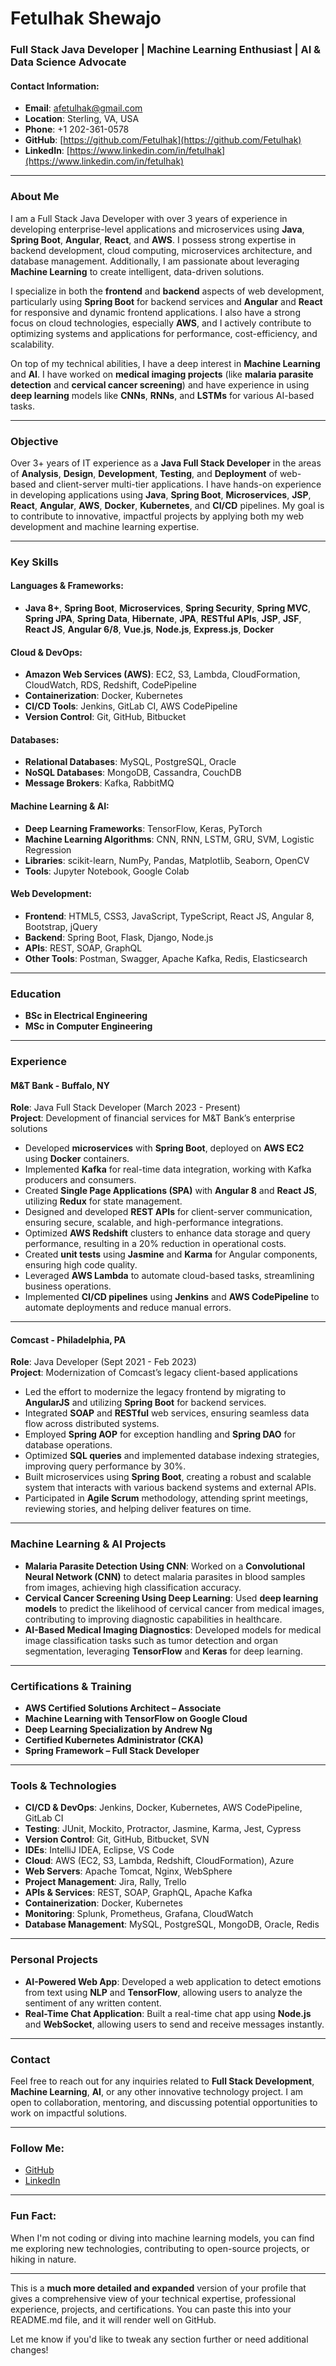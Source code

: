 # Fetulhak Shewajo  
### Full Stack Java Developer | Machine Learning Enthusiast | AI & Data Science Advocate

#### Contact Information:
- **Email**: [afetulhak@gmail.com](mailto:afetulhak@gmail.com)  
- **Location**: Sterling, VA, USA  
- **Phone**: +1 202-361-0578  
- **GitHub**: [https://github.com/Fetulhak](https://github.com/Fetulhak)  
- **LinkedIn**: [https://www.linkedin.com/in/fetulhak](https://www.linkedin.com/in/fetulhak)

---

### About Me

I am a Full Stack Java Developer with over 3 years of experience in developing enterprise-level applications and microservices using **Java**, **Spring Boot**, **Angular**, **React**, and **AWS**. I possess strong expertise in backend development, cloud computing, microservices architecture, and database management. Additionally, I am passionate about leveraging **Machine Learning** to create intelligent, data-driven solutions.

I specialize in both the **frontend** and **backend** aspects of web development, particularly using **Spring Boot** for backend services and **Angular** and **React** for responsive and dynamic frontend applications. I also have a strong focus on cloud technologies, especially **AWS**, and I actively contribute to optimizing systems and applications for performance, cost-efficiency, and scalability.

On top of my technical abilities, I have a deep interest in **Machine Learning** and **AI**. I have worked on **medical imaging projects** (like **malaria parasite detection** and **cervical cancer screening**) and have experience in using **deep learning** models like **CNNs**, **RNNs**, and **LSTMs** for various AI-based tasks.

---

### Objective

Over 3+ years of IT experience as a **Java Full Stack Developer** in the areas of **Analysis**, **Design**, **Development**, **Testing**, and **Deployment** of web-based and client-server multi-tier applications. I have hands-on experience in developing applications using **Java**, **Spring Boot**, **Microservices**, **JSP**, **React**, **Angular**, **AWS**, **Docker**, **Kubernetes**, and **CI/CD** pipelines. My goal is to contribute to innovative, impactful projects by applying both my web development and machine learning expertise.

---

### Key Skills

#### **Languages & Frameworks:**
- **Java 8+**, **Spring Boot**, **Microservices**, **Spring Security**, **Spring MVC**, **Spring JPA**, **Spring Data**, **Hibernate**, **JPA**, **RESTful APIs**, **JSP**, **JSF**, **React JS**, **Angular 6/8**, **Vue.js**, **Node.js**, **Express.js**, **Docker**

#### **Cloud & DevOps:**
- **Amazon Web Services (AWS)**: EC2, S3, Lambda, CloudFormation, CloudWatch, RDS, Redshift, CodePipeline  
- **Containerization**: Docker, Kubernetes  
- **CI/CD Tools**: Jenkins, GitLab CI, AWS CodePipeline  
- **Version Control**: Git, GitHub, Bitbucket

#### **Databases:**
- **Relational Databases**: MySQL, PostgreSQL, Oracle  
- **NoSQL Databases**: MongoDB, Cassandra, CouchDB  
- **Message Brokers**: Kafka, RabbitMQ

#### **Machine Learning & AI:**
- **Deep Learning Frameworks**: TensorFlow, Keras, PyTorch  
- **Machine Learning Algorithms**: CNN, RNN, LSTM, GRU, SVM, Logistic Regression  
- **Libraries**: scikit-learn, NumPy, Pandas, Matplotlib, Seaborn, OpenCV  
- **Tools**: Jupyter Notebook, Google Colab

#### **Web Development:**
- **Frontend**: HTML5, CSS3, JavaScript, TypeScript, React JS, Angular 8, Bootstrap, jQuery  
- **Backend**: Spring Boot, Flask, Django, Node.js  
- **APIs**: REST, SOAP, GraphQL  
- **Other Tools**: Postman, Swagger, Apache Kafka, Redis, Elasticsearch

---

### Education

- **BSc in Electrical Engineering**
- **MSc in Computer Engineering**

---

### Experience

#### **M&T Bank - Buffalo, NY**  
**Role**: Java Full Stack Developer (March 2023 - Present)  
**Project**: Development of financial services for M&T Bank’s enterprise solutions  
- Developed **microservices** with **Spring Boot**, deployed on **AWS EC2** using **Docker** containers.  
- Implemented **Kafka** for real-time data integration, working with Kafka producers and consumers.  
- Created **Single Page Applications (SPA)** with **Angular 8** and **React JS**, utilizing **Redux** for state management.  
- Designed and developed **REST APIs** for client-server communication, ensuring secure, scalable, and high-performance integrations.  
- Optimized **AWS Redshift** clusters to enhance data storage and query performance, resulting in a 20% reduction in operational costs.  
- Created **unit tests** using **Jasmine** and **Karma** for Angular components, ensuring high code quality.  
- Leveraged **AWS Lambda** to automate cloud-based tasks, streamlining business operations.  
- Implemented **CI/CD pipelines** using **Jenkins** and **AWS CodePipeline** to automate deployments and reduce manual errors.  

---

#### **Comcast - Philadelphia, PA**  
**Role**: Java Developer (Sept 2021 - Feb 2023)  
**Project**: Modernization of Comcast’s legacy client-based applications  
- Led the effort to modernize the legacy frontend by migrating to **AngularJS** and utilizing **Spring Boot** for backend services.  
- Integrated **SOAP** and **RESTful** web services, ensuring seamless data flow across distributed systems.  
- Employed **Spring AOP** for exception handling and **Spring DAO** for database operations.  
- Optimized **SQL queries** and implemented database indexing strategies, improving query performance by 30%.  
- Built microservices using **Spring Boot**, creating a robust and scalable system that interacts with various backend systems and external APIs.  
- Participated in **Agile Scrum** methodology, attending sprint meetings, reviewing stories, and helping deliver features on time.

---

### Machine Learning & AI Projects

- **Malaria Parasite Detection Using CNN**: Worked on a **Convolutional Neural Network (CNN)** to detect malaria parasites in blood samples from images, achieving high classification accuracy.  
- **Cervical Cancer Screening Using Deep Learning**: Used **deep learning models** to predict the likelihood of cervical cancer from medical images, contributing to improving diagnostic capabilities in healthcare.  
- **AI-Based Medical Imaging Diagnostics**: Developed models for medical image classification tasks such as tumor detection and organ segmentation, leveraging **TensorFlow** and **Keras** for deep learning.

---

### Certifications & Training
- **AWS Certified Solutions Architect – Associate**
- **Machine Learning with TensorFlow on Google Cloud**
- **Deep Learning Specialization by Andrew Ng**
- **Certified Kubernetes Administrator (CKA)**  
- **Spring Framework – Full Stack Developer**

---

### Tools & Technologies

- **CI/CD & DevOps**: Jenkins, Docker, Kubernetes, AWS CodePipeline, GitLab CI  
- **Testing**: JUnit, Mockito, Protractor, Jasmine, Karma, Jest, Cypress  
- **Version Control**: Git, GitHub, Bitbucket, SVN  
- **IDEs**: IntelliJ IDEA, Eclipse, VS Code  
- **Cloud**: AWS (EC2, S3, Lambda, Redshift, CloudFormation), Azure  
- **Web Servers**: Apache Tomcat, Nginx, WebSphere  
- **Project Management**: Jira, Rally, Trello  
- **APIs & Services**: REST, SOAP, GraphQL, Apache Kafka  
- **Containerization**: Docker, Kubernetes  
- **Monitoring**: Splunk, Prometheus, Grafana, CloudWatch  
- **Database Management**: MySQL, PostgreSQL, MongoDB, Oracle, Redis

---

### Personal Projects

- **AI-Powered Web App**: Developed a web application to detect emotions from text using **NLP** and **TensorFlow**, allowing users to analyze the sentiment of any written content.  
- **Real-Time Chat Application**: Built a real-time chat app using **Node.js** and **WebSocket**, allowing users to send and receive messages instantly.

---

### Contact

Feel free to reach out for any inquiries related to **Full Stack Development**, **Machine Learning**, **AI**, or any other innovative technology project. I am open to collaboration, mentoring, and discussing potential opportunities to work on impactful solutions.

---

### Follow Me:
- [GitHub](https://github.com/Fetulhak)  
- [LinkedIn](https://www.linkedin.com/in/fetulhak)

---

### Fun Fact:
When I'm not coding or diving into machine learning models, you can find me exploring new technologies, contributing to open-source projects, or hiking in nature.

---

This is a **much more detailed and expanded** version of your profile that gives a comprehensive view of your technical expertise, professional experience, projects, and certifications. You can paste this into your README.md file, and it will render well on GitHub.

Let me know if you'd like to tweak any section further or need additional changes!
